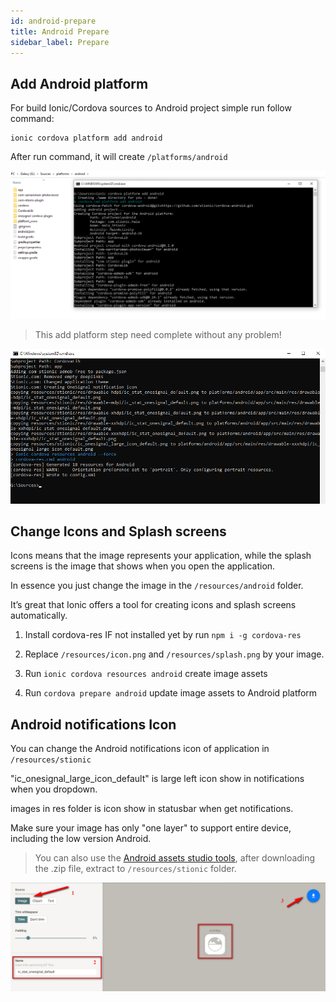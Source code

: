 ```yaml
---
id: android-prepare
title: Android Prepare
sidebar_label: Prepare
---
```


## Add Android platform

For build Ionic/Cordova sources to Android project simple run follow command:

```
ionic cordova platform add android
```

After run command, it will create `/platforms/android`

![](/docs/assets/build-android-add-platform.png)

> This add platform step need complete without any problem!

![](/docs/assets/build-android-add-platform-complete.png)

## Change Icons and Splash screens

Icons means that the image represents your application, while the splash screens is the image that shows when you open the application.

In essence you just change the image in the `/resources/android` folder.

It’s great that Ionic offers a tool for creating icons and splash screens automatically.

1. Install cordova-res IF not installed yet by run `npm i -g cordova-res`

2. Replace `/resources/icon.png` and `/resources/splash.png` by your image.

3. Run `ionic cordova resources android` create image assets

4. Run `cordova prepare android` update image assets to Android platform

## Android notifications Icon

You can change the Android notifications icon of application in `/resources/stionic`

"ic_onesignal_large_icon_default" is large left icon show in notifications when you dropdown.

images in res folder is icon show in statusbar when get notifications.

Make sure your image has only "one layer" to support entire device, including the low version Android.

> You can also use the [Android assets studio tools](http://romannurik.github.io/AndroidAssetStudio/icons-notification.html#source.type=image&source.space.trim=1&source.space.pad=0&name=ic_stat_onesignal_default), after downloading the .zip file, extract to `/resources/stionic` folder.

![](/docs/assets/build-android-notification-icon.png)